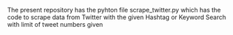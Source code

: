 The present repository has the pyhton file scrape_twitter.py which has the code to scrape data from Twitter 
with the given Hashtag or Keyword Search with limit of tweet numbers given

